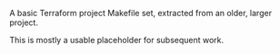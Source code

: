 A basic Terraform project Makefile set, extracted from an older,
larger project.

This is mostly a usable placeholder for subsequent work.
